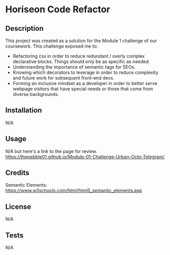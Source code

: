 # Horiseon Code Refactor

## Description

This project was created as a solution for the Module 1 challenge of our coursework. This challenge exposed me to:

- Refactoring css in order to reduce redundant / overly complex declarative blocks. Things should only be as specific as needed.
- Understanding the importance of semantic tags for SEOs.
- Knowing which decorators to leverage in order to reduce complexity and future work for subsequent front-end devs.
- Forming an inclusive mindset as a developer in order to better serve webpage visitors that have special needs or those that come from diverse backgrounds.

## Installation

N/A

## Usage

N/A but here's a link to the page for review.
https://thepebble01.github.io/Module-01-Challenge-Urban-Octo-Telegram/

## Credits

Semantic Elements: https://www.w3schools.com/html/html5_semantic_elements.asp

## License

N/A

## Tests

N/A
